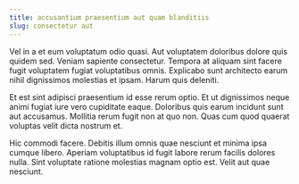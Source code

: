 ```yaml
---
title: accusantium praesentium aut quam blanditiis
slug: consectetur aut
---
```


Vel in a et eum voluptatum odio quasi. Aut voluptatem doloribus dolore quis quidem sed. Veniam sapiente consectetur. Tempora at aliquam sint facere fugit voluptatem fugiat voluptatibus omnis. Explicabo sunt architecto earum nihil dignissimos molestias et ipsam. Harum quis deleniti.

Et est sint adipisci praesentium id esse rerum optio. Et ut dignissimos neque animi fugiat iure vero cupiditate eaque. Doloribus quis earum incidunt sunt aut accusamus. Mollitia rerum fugit non at quo non. Quas cum quod quaerat voluptas velit dicta nostrum et.

Hic commodi facere. Debitis illum omnis quae nesciunt et minima ipsa cumque libero. Aperiam voluptatibus id fugit labore rerum facilis dolores nulla. Sint voluptate ratione molestias magnam optio est. Velit aut quae nesciunt.
